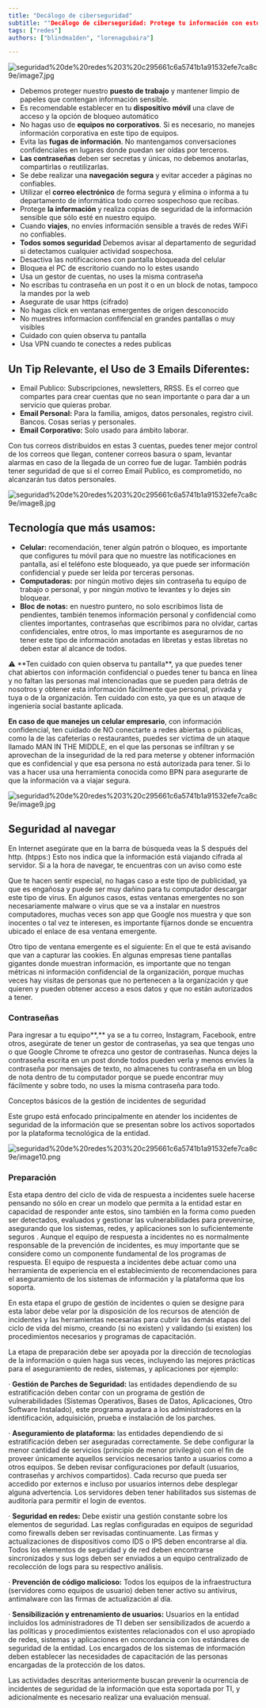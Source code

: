 ```yaml
---
title: "Decálogo de ciberseguridad"
subtitle: ""Decálogo de ciberseguridad: Protege tu información con estos consejos prácticos y efectivos | Redes, Seguridad en línea"
tags: ["redes"]
authors: ["blindma1den", "lorenagubaira"]

---
```


![seguridad%20de%20redes%203%20c295661c6a5741b1a91532efe7ca8c9e/image7.jpg](seguridad%20de%20redes%203%20c295661c6a5741b1a91532efe7ca8c9e/image7.jpg)

- Debemos proteger nuestro **puesto de trabajo** y mantener limpio de papeles que contengan información sensible.
- Es recomendable establecer en tu **dispositivo móvil** una clave de acceso y la opción de bloqueo automático
- No hagas uso de **equipos no corporativos**. Si es necesario, no manejes información corporativa en este tipo de equipos.
- Evita las **fugas de información**. No mantengamos conversaciones confidenciales en lugares donde puedan ser oídas por terceros.
- **Las contraseñas** deben ser secretas y únicas, no debemos anotarlas, compartirlas o reutilizarlas.
- Se debe realizar una **navegación segura** y evitar acceder a páginas no confiables.
- Utilizar el **correo electrónico** de forma segura y elimina o informa a tu departamento de informática todo correo sospechoso que recibas.
- Protege **la información** y realiza copias de seguridad de la información sensible que sólo esté en nuestro equipo.
- Cuando **viajes**, no envíes información sensible a través de redes WiFi no confiables.
- **Todos somos seguridad** Debemos avisar al departamento de seguridad si detectamos cualquier actividad sospechosa.
- Desactiva las notificaciones con pantalla bloqueada del celular
- Bloquea el PC de escritorio cuando no lo estes usando
- Usa un gestor de cuentas, no uses la misma contraseña
- No escribas tu contraseña en un post it o en un block de notas, tampoco la mandes por la web
- Asegurate de usar https (cifrado)
- No hagas click en ventanas emergentes de origen desconocido
- No muestres informacion confifencial en grandes pantallas o muy visibles
- Cuidado con quien observa tu pantalla
- Usa VPN cuando te conectes a redes publicas

## **Un Tip Relevante, el Uso de 3 Emails Diferentes:**

- Email Publico: Subscripciones, newsletters, RRSS. Es el correo que compartes para crear cuentas que no sean importante o para dar a un servicio que quieras probar.
- **Email Personal:** Para la familia, amigos, datos personales, registro civil. Bancos. Cosas serias y personales.
- **Email Corporativo:** Solo usado para ámbito laborar.

Con tus correos distribuidos en estas 3 cuentas, puedes tener mejor control de los correos que llegan, contener correos basura o spam, levantar alarmas en caso de la llegada de un correo fue de lugar. También podrás tener seguridad de que si el correo Email Publico, es comprometido, no alcanzarán tus datos personales.

![seguridad%20de%20redes%203%20c295661c6a5741b1a91532efe7ca8c9e/image8.jpg](seguridad%20de%20redes%203%20c295661c6a5741b1a91532efe7ca8c9e/image8.jpg)

## **Tecnología que más usamos:**

- **Celular:** recomendación, tener algún patrón o bloqueo, es importante que configures tu móvil para que no muestre las notificaciones en pantalla, así el teléfono este bloqueado, ya que puede ser información confidencial y puede ser leída por terceras personas.
- **Computadoras:** por ningún motivo dejes sin contraseña tu equipo de trabajo o personal, y por ningún motivo te levantes y lo dejes sin bloquear.
- **Bloc de notas:** en nuestro puntero, no solo escribimos lista de pendientes, también tenemos información personal y confidencial como clientes importantes, contraseñas que escribimos para no olvidar, cartas confidenciales, entre otros, lo mas importante es asegurarnos de no tener este tipo de información anotadas en libretas y estas libretas no deben estar al alcance de todos.

<aside>
⚠️ **Ten cuidado con quien observa tu pantalla**, ya que puedes tener chat abiertos con información confidencial o puedes tener tu banca en línea y no faltan las personas mal intencionadas que se pueden para detrás de nosotros y obtener esta información fácilmente que personal, privada y tuya o de la organización. Ten cuidado con esto, ya que es un ataque de ingeniería social bastante aplicada.

</aside>

**En caso de que manejes un celular empresario**, con información confidencial, ten cuidado de NO conectarte a redes abiertas o públicas, como la de las cafeterías o restaurantes, puedes ser víctima de un ataque llamado MAN IN THE MIDDLE, en el que las personas se infiltran y se aprovechan de la inseguridad de la red para meterse y obtener información que es confidencial y que esa persona no está autorizada para tener. Si lo vas a hacer usa una herramienta conocida como BPN para asegurarte de que la información va a viajar segura.

![seguridad%20de%20redes%203%20c295661c6a5741b1a91532efe7ca8c9e/image9.jpg](seguridad%20de%20redes%203%20c295661c6a5741b1a91532efe7ca8c9e/image9.jpg)

## **Seguridad al navegar**

En Internet asegúrate que en la barra de búsqueda veas la S después del http. (htpps:) Esto nos indica que la información está viajando cifrada al servidor. Si a la hora de navegar, te encuentras con un aviso como este

Que te hacen sentir especial, no hagas caso a este tipo de publicidad, ya que es engañosa y puede ser muy dañino para tu computador descargar este tipo de virus. En algunos casos, estas ventanas emergentes no son necesariamente malware o virus que se va a instalar en nuestros computadores, muchas veces son app que Google nos muestra y que son inocentes o tal vez te interesen, es importante fijarnos donde se encuentra ubicado el enlace de esa ventana emergente.

Otro tipo de ventana emergente es el siguiente: En el que te está avisando que van a capturar las cookies. En algunas empresas tiene pantallas gigantes donde muestran información, es importante que no tengan métricas ni información confidencial de la organización, porque muchas veces hay visitas de personas que no pertenecen a la organización y que quieren y pueden obtener acceso a esos datos y que no están autorizados a tener.

### **Contraseñas**

Para ingresar a tu equipo**,** ya se a tu correo, Instagram, Facebook, entre otros, asegúrate de tener un gestor de contraseñas, ya sea que tengas uno o que Google Chrome te ofrezca uno gestor de contraseñas. Nunca dejes la contraseña escrita en un post donde todos pueden verla y menos envíes la contraseña por mensajes de texto, no almacenes tu contraseña en un blog de nota dentro de tu computador porque se puede encontrar muy fácilmente y sobre todo, no uses la misma contraseña para todo.

Conceptos básicos de la gestión de incidentes de seguridad

Este grupo está enfocado principalmente en atender los incidentes de seguridad de la información que se presentan sobre los activos soportados por la plataforma tecnológica de la entidad.

![seguridad%20de%20redes%203%20c295661c6a5741b1a91532efe7ca8c9e/image10.png](seguridad%20de%20redes%203%20c295661c6a5741b1a91532efe7ca8c9e/image10.png)

### **Preparación**

Esta etapa dentro del ciclo de vida de respuesta a incidentes suele hacerse pensando no sólo en crear un modelo que permita a la entidad estar en capacidad de responder ante estos, sino también en la forma como pueden ser detectados, evaluados y gestionar las vulnerabilidades para prevenirse, asegurando que los sistemas, redes, y aplicaciones son lo suficientemente seguros . Aunque el equipo de respuesta a incidentes no es normalmente responsable de la prevención de incidentes, es muy importante que se considere como un componente fundamental de los programas de respuesta. El equipo de respuesta a incidentes debe actuar como una herramienta de experiencia en el establecimiento de recomendaciones para el aseguramiento de los sistemas de información y la plataforma que los soporta.

En esta etapa el grupo de gestión de incidentes o quien se designe para esta labor debe velar por la disposición de los recursos de atención de incidentes y las herramientas necesarias para cubrir las demás etapas del ciclo de vida del mismo, creando (si no existen) y validando (si existen) los procedimientos necesarios y programas de capacitación.

La etapa de preparación debe ser apoyada por la dirección de tecnologías de la información o quien haga sus veces, incluyendo las mejores prácticas para el aseguramiento de redes, sistemas, y aplicaciones por ejemplo:

· **Gestión de Parches de Seguridad:** las entidades dependiendo de su estratificación deben contar con un programa de gestión de vulnerabilidades (Sistemas Operativos, Bases de Datos, Aplicaciones, Otro Software Instalado), este programa ayudara a los administradores en la identificación, adquisición, prueba e instalación de los parches.

· **Aseguramiento de plataforma:** las entidades dependiendo de si estratificación deben ser aseguradas correctamente. Se debe configurar la menor cantidad de servicios (principio de menor privilegio) con el fin de proveer únicamente aquellos servicios necesarios tanto a usuarios como a otros equipos. Se deben revisar configuraciones por default (usuarios, contraseñas y archivos compartidos). Cada recurso que pueda ser accedido por externos e incluso por usuarios internos debe desplegar alguna advertencia. Los servidores deben tener habilitados sus sistemas de auditoría para permitir el login de eventos.

· **Seguridad en redes:** Debe existir una gestión constante sobre los elementos de seguridad. Las reglas configuradas en equipos de seguridad como firewalls deben ser revisadas continuamente. Las firmas y actualizaciones de dispositivos como IDS o IPS deben encontrarse al día. Todos los elementos de seguridad y de red deben encontrarse sincronizados y sus logs deben ser enviados a un equipo centralizado de recolección de logs para su respectivo análisis.

· **Prevención de código malicioso:** Todos los equipos de la infraestructura (servidores como equipos de usuario) deben tener activo su antivirus, antimalware con las firmas de actualización al día.

· **Sensibilización y entrenamiento de usuarios:** Usuarios en la entidad incluidos los administradores de TI deben ser sensibilizados de acuerdo a las políticas y procedimientos existentes relacionados con el uso apropiado de redes, sistemas y aplicaciones en concordancia con los estándares de seguridad de la entidad. Los encargados de los sistemas de información deben establecer las necesidades de capacitación de las personas encargadas de la protección de los datos.

Las actividades descritas anteriormente buscan prevenir la ocurrencia de incidentes de seguridad de la información que esta soportada por TI, y adicionalmente es necesario realizar una evaluación mensual.
